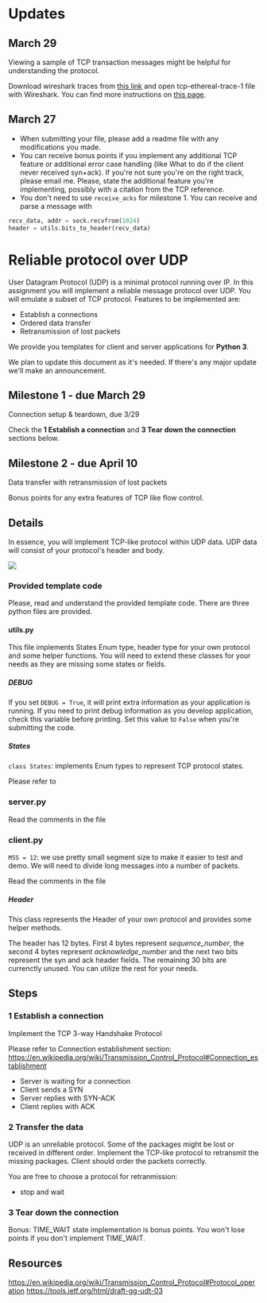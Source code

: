 # Updates

## March 29

Viewing a sample of TCP transaction messages might be helpful for understanding the protocol.

Download wireshark traces from [this link](http://www-net.cs.umass.edu/wireshark-labs/wireshark-traces.zip) and open tcp-ethereal-trace-1 file with Wireshark. You can find more instructions on [this page](http://www-net.cs.umass.edu/wireshark-labs/).

## March 27

- When submitting your file, please add a readme file with any modifications you made.
- You can receive bonus points if you implement any additional TCP feature or additional error case handling (like What to do if the client never received syn+ack). If you're not sure you're on the right track, please email me. Please, state the additional feature you're implementing, possibly with a citation from the TCP reference.
- You don't need to use `receive_acks` for milestone 1. You can receive and parse a message with
```py
recv_data, addr = sock.recvfrom(1024)
header = utils.bits_to_header(recv_data)
```

# Reliable protocol over UDP

User Datagram Protocol (UDP) is a minimal protocol running over IP. In
this assignment you will implement a reliable message protocol over
UDP. You will emulate a subset of TCP protocol. Features to be
implemented are:

- Establish a connections
- Ordered data transfer
- Retransmission of lost packets

We provide you templates for client and server applications for **Python 3**.

We plan to update this document as it's needed. If there's any major update we'll make an announcement.

## Milestone 1 - due March 29

Connection setup & teardown, due 3/29

Check the **1 Establish a connection** and **3 Tear down the connection** sections below.


## Milestone 2 - due April 10

Data transfer with retransmission of lost packets

Bonus points for any extra features of TCP like flow control.

## Details

In essence, you will implement TCP-like protocol within UDP data. UDP
data will consist of your protocol's header and body.

![](https://upload.wikimedia.org/wikipedia/commons/thumb/3/3b/UDP_encapsulation.svg/500px-UDP_encapsulation.svg.png)

### Provided template code

Please, read and understand the provided template code. There are three python files are provided.

#### utils.py

This file implements States Enum type, header type for your own protocol and some helper functions. You will need to extend these classes for your needs as they are missing some states or fields.

##### DEBUG

If you set `DEBUG = True`, it will print extra information as your application is running. If you need to print debug information as you develop application, check this variable before printing. Set this value to `False` when you're submitting the code.

##### States

`class States`: implements Enum types to represent TCP protocol states.

Please refer to [](https://en.wikipedia.org/wiki/Transmission_Control_Protocol#/media/File:Tcp_state_diagram_fixed_new.svg)

### server.py

Read the comments in the file

### client.py

`MSS = 12`: we use pretty small segment size to make it easier to test and demo. We will need to divide long messages into a number of packets.

Read the comments in the file

##### Header

This class represents the Header of your own protocol and provides some helper methods.

The header has 12 bytes. First 4 bytes represent *sequence_number*, the second 4 bytes represent *acknowledge_number* and the next two bits represent the syn and ack header fields. The remaining 30 bits are currenctly unused. You can utilize the rest for your needs.

## Steps

### 1 Establish a connection

Implement the TCP 3-way Handshake Protocol

Please refer to Connection establishment section: https://en.wikipedia.org/wiki/Transmission_Control_Protocol#Connection_establishment

- Server is waiting for a connection
- Client sends a SYN
- Server replies with SYN-ACK
- Client replies with ACK

### 2 Transfer the data

UDP is an unreliable protocol. Some of the packages might be lost or
received in different order. Implement the TCP-like protocol to
retransmit the missing packages. Client should order the packets
correctly.

You are free to choose a protocol for retranmission:
- stop and wait

### 3 Tear down the connection

Bonus: TIME_WAIT state implementation is bonus points. You won't lose points if you don't implement TIME_WAIT.

## Resources

https://en.wikipedia.org/wiki/Transmission_Control_Protocol#Protocol_operation
https://tools.ietf.org/html/draft-gg-udt-03
